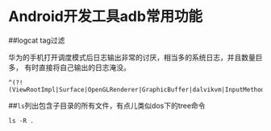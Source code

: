 Android开发工具adb常用功能
==========================



##logcat tag过滤

华为的手机打开调度模式后日志输出非常的讨厌，相当多的系统日志，并且数量巨多，
有时直接将自己输出的日志淹没。
```
^(?!(ViewRootImpl|Surface|OpenGLRenderer|GraphicBuffer|dalvikvm|InputMethodManager|AbsListView|View))
```



##``ls``列出包含子目录的所有文件，有点儿类似dos下的tree命令
```
ls -R .
```